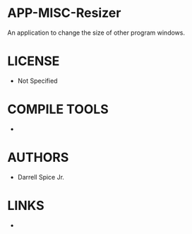 APP-MISC-Resizer
================

An application to change the size of other program windows.

LICENSE
===============
- Not Specified

COMPILE TOOLS
===============
*

AUTHORS
===============
* Darrell Spice Jr.

LINKS
===============
*



